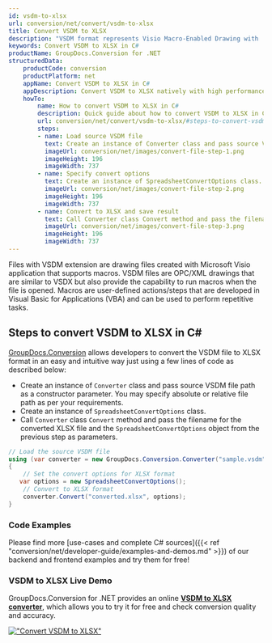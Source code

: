 ```yaml
---
id: vsdm-to-xlsx
url: conversion/net/convert/vsdm-to-xlsx
title: Convert VSDM to XLSX
description: "VSDM format represents Visio Macro-Enabled Drawing with .vsdm extension. Learn how to convert VSDM to XLSX file programmatically in C# language using GroupDocs.Conversion for .NET library."
keywords: Convert VSDM to XLSX in C#
productName: GroupDocs.Conversion for .NET
structuredData:
    productCode: conversion
    productPlatform: net
    appName: Convert VSDM to XLSX in C#
    appDescription: Convert VSDM to XLSX natively with high performance using C# language and server side GroupDocs.Conversion for .NET APIs, without the use of any software like Microsoft or Open Office.
    howTo:
        name: How to convert VSDM to XLSX in C# 
        description: Quick guide about how to convert VSDM to XLSX in C# with high performance and accuracy.
        url: conversion/net/convert/vsdm-to-xlsx/#steps-to-convert-vsdm-to-xlsx-in-c
        steps:
        - name: Load source VSDM file 
          text: Create an instance of Converter class and pass source VSDM file path as a constructor parameter. You may specify absolute or relative file path as per your requirements. 
          imageUrl: conversion/net/images/convert-file-step-1.png
          imageHeight: 196
          imageWidth: 737
        - name: Specify convert options 
          text: Create an instance of SpreadsheetConvertOptions class.
          imageUrl: conversion/net/images/convert-file-step-2.png
          imageHeight: 196
          imageWidth: 737
        - name: Convert to XLSX and save result 
          text: Call Converter class Convert method and pass the filename for the converted HTML file and the SpreadsheetConvertOptions object from the previous step as parameters.
          imageUrl: conversion/net/images/convert-file-step-3.png
          imageHeight: 196
          imageWidth: 737
---
```


Files with VSDM extension are drawing files created with Microsoft Visio application that supports macros. VSDM files are OPC/XML drawings that are similar to VSDX but also provide the capability to run macros when the file is opened. Macros are user-defined actions/steps that are developed in Visual Basic for Applications (VBA) and can be used to perform repetitive tasks.

## Steps to convert VSDM to XLSX in C#

[GroupDocs.Conversion](https://products.groupdocs.com/conversion/net) allows developers to convert the VSDM file to XLSX format in an easy and intuitive way just using a few lines of code as described below:

* Create an instance of `Converter` class and pass source VSDM file path as a constructor parameter. You may specify absolute or relative file path as per your requirements. 
* Create an instance of `SpreadsheetConvertOptions` class.
* Call `Converter` class `Convert` method and pass the filename for the converted XLSX file and the `SpreadsheetConvertOptions` object from the previous step as parameters.

```csharp
// Load the source VSDM file
using (var converter = new GroupDocs.Conversion.Converter("sample.vsdm"))
{
    // Set the convert options for XLSX format
   var options = new SpreadsheetConvertOptions();
    // Convert to XLSX format
    converter.Convert("converted.xlsx", options);
}
```

### Code Examples

Please find more [use-cases and complete C# sources]({{< ref "conversion/net/developer-guide/examples-and-demos.md" >}}) of our backend and frontend examples and try them for free!

### VSDM to XLSX Live Demo

GroupDocs.Conversion for .NET provides an online [**VSDM to XLSX converter**](https://products.groupdocs.app/conversion/vsdm-to-xlsx), which allows you to try it for free and check conversion quality and accuracy.

[!["Convert VSDM to XLSX"](conversion/net/images/convert-to-xlsx/convert-vsdm-to-xlsx.png)](https://products.groupdocs.app/conversion/vsdm-to-xlsx)